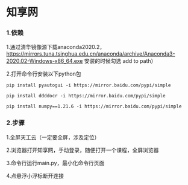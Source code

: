 # 知享网

### 1.依赖

1.通过清华镜像源下载anaconda2020.2， https://mirrors.tuna.tsinghua.edu.cn/anaconda/archive/Anaconda3-2020.02-Windows-x86_64.exe 安装的时候勾选 add to path）

2.打开命令行安装以下python包

```shell
pip install pyautogui -i https://mirror.baidu.com/pypi/simple 

pip install ddddocr -i https://mirror.baidu.com/pypi/simple

pip install numpy==1.21.6 -i https://mirror.baidu.com/pypi/simple
```

### 2.步骤

1.全屏天工云（一定要全屏，涉及定位）

2.浏览器打开知享网，手动登录，随便打开一个课程，全屏浏览器

3.命令行运行main.py，最小化命令行页面

4.点悬浮小浮标断开连接
